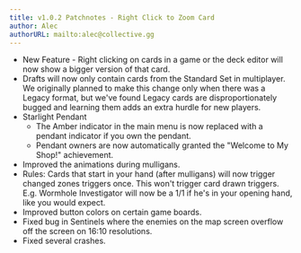 ```yaml
---
title: v1.0.2 Patchnotes - Right Click to Zoom Card
author: Alec
authorURL: mailto:alec@collective.gg
---
```


* New Feature - Right clicking on cards in a game or the deck editor will now show a bigger version of that card.
* Drafts will now only contain cards from the Standard Set in multiplayer. We originally planned to make this change only when there was a Legacy format, but we've found Legacy cards are disproportionately bugged and learning them adds an extra hurdle for new players.
* Starlight Pendant
    * The Amber indicator in the main menu is now replaced with a pendant indicator if you own the pendant.
    * Pendant owners are now automatically granted the "Welcome to My Shop!" achievement.
* Improved the animations during mulligans.
* Rules: Cards that start in your hand (after mulligans) will now trigger changed zones triggers once. This won't trigger card drawn triggers. E.g. Wormhole Investigator will now be a 1/1 if he's in your opening hand, like you would expect.
* Improved button colors on certain game boards.
* Fixed bug in Sentinels where the enemies on the map screen overflow off the screen on 16:10 resolutions.
* Fixed several crashes.
